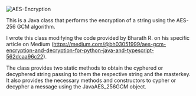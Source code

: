 ![AES-Encryption](https://github.com/0x003F/JavaAES_256GCM/assets/166497524/42e42647-711c-4ab3-a824-2fc3613beb8c)

This is a Java class that performs the encryption of a string using the AES-256 GCM algorithm.

I wrote this class modifying the code provided by Bharath R. on his specific article on Medium (https://medium.com/@bh03051999/aes-gcm-encryption-and-decryption-for-python-java-and-typescript-562dcaa96c22).

The class provides two static methods to obtain the cyphered or decyphered string passing to them the respective string and the masterkey.
It also provides the necessary methods and constructors to cypher or decypher a message using the JavaAES_256GCM object.
